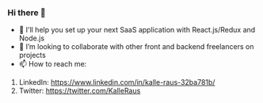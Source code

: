 ### Hi there 👋

- 🔭 I'll help you set up your next SaaS application with React.js/Redux and Node.js
- 👯 I’m looking to collaborate with other front and backend freelancers on projects
- 📫 How to reach me: 
1. LinkedIn: https://www.linkedin.com/in/kalle-raus-32ba781b/
2. Twitter: https://twitter.com/KalleRaus

<!--
**Kalle-Raus/Kalle-Raus** is a ✨ _special_ ✨ repository because its `README.md` (this file) appears on your GitHub profile.

Here are some ideas to get you started:

- 🔭 I’m currently working on ...
- 🌱 I’m currently learning ...
- 👯 I’m looking to collaborate on ...
- 🤔 I’m looking for help with ...
- 💬 Ask me about ...
- 📫 How to reach me: ...
- 😄 Pronouns: ...
- ⚡ Fun fact: ...
-->
